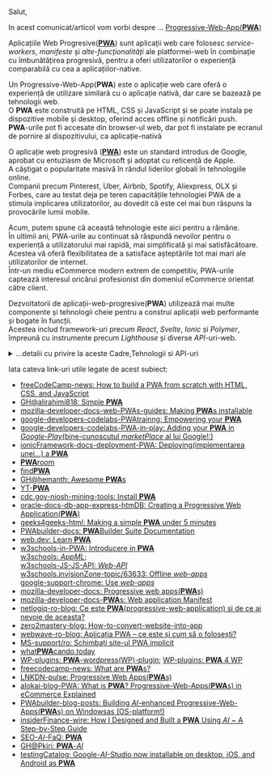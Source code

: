 Salut,

In acest comunicat/articol vom vorbi despre ... [Progressive-Web-App(**PWA**)](https://en.wikipedia.org/wiki/Progressive_web_app)

Aplicațiile Web Progresive([**PWA**](https://equaltozero.ro/blog/progressive-web-application-pwa/)) sunt aplicații web care folosesc *service-workers*, *manifeste* și *alte-funcționalități* ale platformei-web în combinație cu îmbunătățirea progresivă, pentru a oferi utilizatorilor o experiență comparabilă cu cea a aplicațiilor-native.

Un Progressive-Web-App(**PWA**) este o aplicație web care oferă o experiență de utilizare similară cu o aplicație nativă, dar care se bazează pe tehnologii web. 
<br/>O **PWA** este construită pe HTML, CSS și JavaScript și se poate instala pe dispozitive mobile și desktop, oferind acces offline și notificări push. 
<br/>**PWA**-urile pot fi accesate din browser-ul web, dar pot fi instalate pe ecranul de pornire al dispozitivului, ca aplicație-nativă

O aplicație web progresivă ([**PWA**](https://www.cloudflight.io/en/blog/pwa/)) este un standard introdus de Google, aprobat cu entuziasm de Microsoft și adoptat cu reticență de Apple. 
<br/>A câștigat o popularitate masivă în rândul liderilor globali în tehnologiile online. 
<br/>Companii precum Pinterest, Uber, Airbnb, Spotify, Aliexpress, OLX și Forbes, care au testat deja pe teren capacitățile tehnologiei PWA de a stimula implicarea utilizatorilor, au dovedit că este cel mai bun răspuns la provocările lumii mobile.

Acum, putem spune că această tehnologie este aici pentru a rămâne. 
<br/>În ultimii ani, PWA-urile au continuat să răspundă nevoilor pentru o experiență a utilizatorului mai rapidă, mai simplificată și mai satisfăcătoare. 
<br/>Acestea vă oferă flexibilitatea de a satisface așteptările tot mai mari ale utilizatorilor de internet. 
<br/>Într-un mediu eCommerce modern extrem de competitiv, PWA-urile captează interesul oricărui profesionist din domeniul eCommerce orientat către client.

Dezvoltatorii de aplicații-web-progresive(**PWA**) utilizează mai multe componente și tehnologii cheie pentru a construi aplicații web performante și bogate în funcții. 
<br/>Acestea includ framework-uri precum *React*, *Svelte*, *Ionic* și *Polymer*, împreună cu instrumente precum *Lighthouse* și diverse *API*-uri-web. 

<details>
 <summary>...detalii cu privire la aceste Cadre,Tehnologii si API-uri</summary>

<hr/>

Iată o descriere a componentelor esențiale de dezvoltare **PWA**:

1. ***Cadre(framework)***:

*React* :
O bibliotecă JavaScript pentru construirea de interfețe utilizator, utilizată pe scară largă pentru eficiența și scalabilitatea sa în dezvoltarea **PWA**. 

*Svelte* :
Un framework ușor, cunoscut pentru optimizarea și simplitatea sa în timpul compilării, ceea ce îl face o alegere excelentă pentru **PWA**-uri. 

*Ionic* :
Un framework hibrid de dezvoltare mobilă construit pe Angular, care facilitează crearea de **PWA**-uri cu componente bogate în interfață și acces la hardware-ul dispozitivului. 

*Polymer* :
Un framework axat pe construirea de componente web, permițând dezvoltatorilor să creeze elemente **PWA** reutilizabile și ușor de întreținut. 

*PReact* :
O alternativă ușoară la React, oferind funcționalități similare, fiind în același timp mai performantă și ideală pentru **PWA**-uri. 


2. ***Tehnologii și API-uri***:

*Lucrători în servicii(workers in services)* :
Permiteți PWA-urilor să stocheze în cache resursele și să funcționeze offline, oferind o experiență utilizator fără probleme chiar și fără o conexiune la rețea. 

*App Shell Architecture(Arhitectura shell-ului aplicației)* :
Un model de design în care se încarcă mai întâi shell-ul principal al aplicației (interfața cu utilizatorul și structura de bază), urmat de conținut dinamic, ceea ce duce la o performanță percepută mai rapidă. 

*Web App Manifest(manifestul aplicației-web)* :
Un fișier JSON care oferă informații despre **PWA**, permițând browserelor să îl instaleze pe dispozitivul utilizatorului și să îi personalizeze aspectul și comportamentul. 

*Lighthouse* :
Un instrument pentru auditarea paginilor web, oferind informații despre performanță, accesibilitate și alte aspecte ale dezvoltării **PWA**. 

*Push Notifications(notificări push)* :
Activează **PWA**-urile să trimită notificări utilizatorilor, chiar și atunci când aceștia nu utilizează în mod activ aplicația. 


*Alte API-uri web*:
Inclusiv IndexedDB pentru stocare pe partea de client, API-ul Badging , API -ul Notifications , API-ul Web-Share și API -ul Window-Controls-Overlay . 

*HTTP/2 și versiuni ulterioare* :
Asigură conexiuni web mai rapide și mai sigure. 

*HTTPS* :
Asigură o comunicare securizată între **PWA** și server. 

3. ***Alte aspecte importante***:

*Performanță* :
Dezvoltatorii **PWA** se concentrează pe optimizarea timpilor de încărcare și asigurarea unor interacțiuni fluide. 

*Funcționalitate offline* :
**PWA**-urile ar trebui să ofere o experiență fără probleme chiar și offline, oferind acces la conținutul stocat anterior în cache. 

*Design responsiv* :
Asigurarea adaptării **PWA** la diferite dimensiuni și orientări ale ecranului. 

*Compatibilitate între browsere* :
**PWA**-urile ar trebui să funcționeze perfect pe diferite browsere și sisteme de operare. 

Prin valorificarea acestor componente și tehnologii, dezvoltatorii **PWA** pot crea aplicații web care oferă o experiență nativă asemănătoare unei aplicații, beneficiind în același timp de acoperirea și flexibilitatea webului. 

<hr/>

</details>

Iata cateva link-uri utile legate de acest subiect:

 - [freeCodeCamp-news: How to build a PWA from scratch with HTML, CSS, and JavaScript](https://www.freecodecamp.org/news/build-a-pwa-from-scratch-with-html-css-and-javascript/)
 - [GH@alirahimi818: Simple **PWA**](https://github.com/alirahimi818/simple-PWA)
 - [mozilla-developer-docs-web-PWAs-guides: Making **PWA**s installable](https://developer.mozilla.org/en-US/docs/Web/Progressive_web_apps/Guides/Making_PWAs_installable)
 - [google-developers-codelabs-PWAtrainng: Empowering your **PWA**](https://developers.google.com/codelabs/pwa-training/pwa05--empowering-your-pwa#0)
 - [google-developers-codelabs-PWA-in-play: Adding your **PWA** in *Google-Play*(bine-cunoscutul *marketPlace* al lui Google!:)](https://developers.google.com/codelabs/pwa-in-play#0)
 - [ionicFramework-docs-deployment-PWA: Deploying(implementarea unei...) a **PWA**](https://ionicframework.com/docs/deployment/progressive-web-app)
 - [**PWA**room](https://progressivewebapproom.com/)
 - [find**PWA**](https://www.findpwa.com/)
 - [GH@hemanth: Awesome **PWA**s](https://github.com/hemanth/awesome-pwa)
 - [YT-**PWA**](https://www.youtube.com/playlist?list=PLlrxD0HtieHjqO1pNqScMngrV7oFro-TY)
 - [cdc.gov-niosh-mining-tools: Install **PWA**](https://www.cdc.gov/niosh/mining/tools/installpwa.html)
 - [oracle-docs-db-app-express-htmDB: Creating a Progressive Web Application(**PWA**)](https://docs.oracle.com/en/database/oracle/application-express/21.2/htmdb/crreating-a-progressive-web-application.html#GUID-0F0D45E3-DAB9-44FF-B782-FFF37C67B2EB)
 - [geeks4geeks-html: Making a simple **PWA** under 5 minutes](https://www.geeksforgeeks.org/html/making-a-simple-pwa-under-5-minutes/)
 - [PWAbuilder-docs: **PWA**Builder Suite Documentation](https://docs.pwabuilder.com/#/)
 - [web.dev: Learn **PWA**](https://web.dev/learn/pwa)
 - [w3schools-in-PWA: Introducere in **PWA**](https://www.w3schools.in/progressive-web-application/introduction-to-progressive-web-applications-pwa)
 <br/>[w3schools: *AppML*](https://www.w3schools.com/appml/);
 <br/>[w3schools-JS-JS-API: *Web-API*](https://www.w3schools.com/js/js_api_intro.asp)
 <br/>[w3schools.invisionZone-topic/63633: Offline *web-apps*](https://w3schools.invisionzone.com/topic/63633-offline-web-apps/)
 <br/>[google-support-chrome: Use *web-apps*](https://support.google.com/chrome/answer/9658361?hl=en&co=GENIE.Platform%3DDesktop)
 - [mozilla-developer-docs: Progressive web apps(**PWA**s)](https://developer.mozilla.org/en-US/docs/Web/Progressive_web_apps)
 - [mozilla-developer-docs-**PWA**s: Web application Manifest](https://developer.mozilla.org/en-US/docs/Web/Progressive_web_apps/Manifest)
 - [netlogiq-ro-blog: Ce este **PWA**(progressive-web-application) si de ce ai nevoie de aceasta?](https://www.netlogiq.ro/blog/ce-este-pwa-progressive-web-application-si-de-ce-ai-nevoie-de-el/)
 - [zero2mastery-blog: How-to-convert-website-into-app](https://zerotomastery.io/blog/how-to-convert-website-into-app/)
 - [webwave-ro-blog: Aplicația PWA – ce este și cum să o folosești?](https://webwave.ro/blog/aplicatie-pwa)
 - [MS-support/ro: Schimbați site-ul PWA implicit](https://support.microsoft.com/ro-ro/topic/schimba%C8%9Bi-site-ul-pwa-implicit-f15cdeb4-296c-4761-b0b0-761185719656)
 - [what**PWA**cando.today](https://whatpwacando.today/)
 - [WP-plugins: **PWA**-wordpress(WP)-plugin](https://wordpress.org/plugins/pwa/); [WP-plugins: **PWA** 4 WP](https://wordpress.org/plugins/pwa-for-wp/)
 - [freecodecamp-news: What are **PWA**s?](https://www.freecodecamp.org/news/what-are-progressive-web-apps/)
 - [LNKDN-pulse: Progressive Web Apps(**PWA**s)](https://www.linkedin.com/pulse/progressive-web-appspwa-fitinstitutodetecnologia-hio1f/)
 - [alokai-blog-PWA: What is **PWA**? Progressive-Web-Apps(**PWA**s) in eCommerce Explained](https://alokai.com/blog/pwa)
 - [PWAbuilder-blog-posts: Building *AI*-enhanced Progressive-Web-Apps(**PWA**s) on Windowsas (OS-platform!)](https://blog.pwabuilder.com/posts/building-ai-enhanced-progressive-web-apps-on-windows/)
 - [insiderFinance-wire: How I Designed and Built a **PWA** Using *AI* ~ A Step-by-Step Guide](https://wire.insiderfinance.io/how-i-designed-and-built-a-pwa-using-ai-a-step-by-step-guide-61b0a0c99748)
 - [SEO-*AI*-FaQ: **PWA**](https://seo.ai/faq/progressive-web-app-pwa)
 - [GH@Pkiri: **PWA**-*AI*](https://github.com/Pkiri/pwa-ai)
 - [testingCatalog: Google-*AI*-Studio now installable on desktop, iOS, and Android as **PWA**](https://www.testingcatalog.com/google-ai-studio-now-installable-on-desktop-ios-and-android-as-pwa/)
